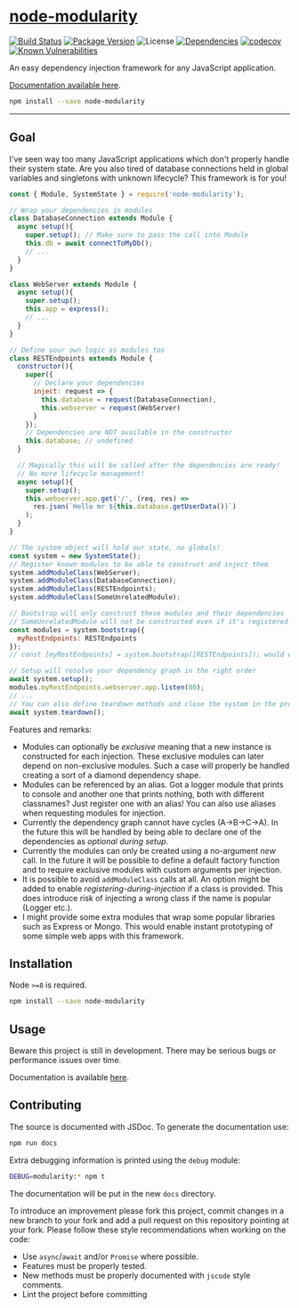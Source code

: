 # [node-modularity](https://github.com/walasek/node-modularity)

[![Build Status](https://img.shields.io/travis/walasek/node-modularity.svg?style=flat-square)](https://travis-ci.org/walasek/node-modularity) [![Package Version](https://img.shields.io/npm/v/node-modularity.svg?style=flat-square)](https://www.npmjs.com/package/node-modularity) ![License](https://img.shields.io/npm/l/node-modularity.svg?style=flat-square) [![Dependencies](https://david-dm.org/walasek/node-modularity.svg)](https://david-dm.org/walasek/node-modularity)  [![codecov](https://codecov.io/gh/walasek/node-modularity/branch/master/graph/badge.svg)](https://codecov.io/gh/walasek/node-modularity) [![Known Vulnerabilities](https://snyk.io/test/github/walasek/node-modularity/badge.svg?targetFile=package.json)](https://snyk.io/test/github/walasek/node-modularity?targetFile=package.json)

An easy dependency injection framework for any JavaScript application.

[Documentation available here](https://walasek.github.io/node-modularity/).

```bash
npm install --save node-modularity
```

---

## Goal

I've seen way too many JavaScript applications which don't properly handle their system state. Are you also tired of database connections held in global variables and singletons with unknown lifecycle? This framework is for you!

```javascript
const { Module, SystemState } = require('node-modularity');

// Wrap your dependencies in modules
class DatabaseConnection extends Module {
  async setup(){
    super.setup(); // Make sure to pass the call into Module
    this.db = await connectToMyDb();
    // ...
  }
}

class WebServer extends Module {
  async setup(){
    super.setup();
    this.app = express();
    // ...
  }
}

// Define your own logic as modules too
class RESTEndpoints extends Module {
  constructor(){
    super({
      // Declare your dependencies
      inject: request => {
        this.database = request(DatabaseConnection),
        this.webserver = request(WebServer)
      }
    });
    // Dependencies are NOT available in the constructor
    this.database; // undefined
  }

  // Magically this will be called after the dependencies are ready!
  // No more lifecycle management!
  async setup(){
    super.setup();
    this.webserver.app.get('/', (req, res) =>
      res.json(`Hello mr ${this.database.getUserData()}`)
    );
  }
}

// The system object will hold our state, no globals!
const system = new SystemState();
// Register known modules to be able to construct and inject them
system.addModuleClass(WebServer);
system.addModuleClass(DatabaseConnection);
system.addModuleClass(RESTEndpoints);
system.addModuleClass(SomeUnrelatedModule);

// Bootstrap will only construct these modules and their dependencies
// SomeUnrelatedModule will not be constructed even if it's registered
const modules = system.bootstrap({
  myRestEndpoints: RESTEndpoints
});
// const [myRestEndpoints] = system.bootstrap([RESTEndpoints]); would work too

// Setup will resolve your dependency graph in the right order
await system.setup();
modules.myRestEndpoints.webserver.app.listen(80);
// ...
// You can also define teardown methods and close the system in the proper order!
await system.teardown();
```

Features and remarks:

- Modules can optionally be _exclusive_ meaning that a new instance is constructed for each injection. These exclusive modules can later depend on non-exclusive modules. Such a case will properly be handled creating a sort of a diamond dependency shape.
- Modules can be referenced by an alias. Got a logger module that prints to console and another one that prints nothing, both with different classnames? Just register one with an alias! You can also use aliases when requesting modules for injection.
- Currently the dependency graph cannot have cycles (A->B->C->A). In the future this will be handled by being able to declare one of the dependencies as _optional during setup_.
- Currently the modules can only be created using a no-argument _new_ call. In the future it will be possible to define a default factory function and to require exclusive modules with custom arguments per injection.
- It is possible to avoid `addModuleClass` calls at all. An option might be added to enable _registering-during-injection_ if a class is provided. This does introduce risk of injecting a wrong class if the name is popular (Logger etc.).
- I might provide some extra modules that wrap some popular libraries such as Express or Mongo. This would enable instant prototyping of some simple web apps with this framework.

## Installation

Node `>=8` is required.

```bash
npm install --save node-modularity
```

## Usage

Beware this project is still in development. There may be serious bugs or performance issues over time.

Documentation is available [here](https://walasek.github.io/node-modularity/).

## Contributing

The source is documented with JSDoc. To generate the documentation use:

```bash
npm run docs
```

Extra debugging information is printed using the `debug` module:

```bash
DEBUG=modularity:* npm t
```

The documentation will be put in the new `docs` directory.

To introduce an improvement please fork this project, commit changes in a new branch to your fork and add a pull request on this repository pointing at your fork. Please follow these style recommendations when working on the code:

* Use `async`/`await` and/or `Promise` where possible.
* Features must be properly tested.
* New methods must be properly documented with `jscode` style comments.
* Lint the project before committing
